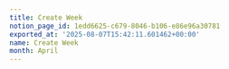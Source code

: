 ```yaml
---
title: Create Week
notion_page_id: 1edd6625-c679-8046-b106-e86e96a30781
exported_at: '2025-08-07T15:42:11.601462+00:00'
name: Create Week
month: April
---
```


